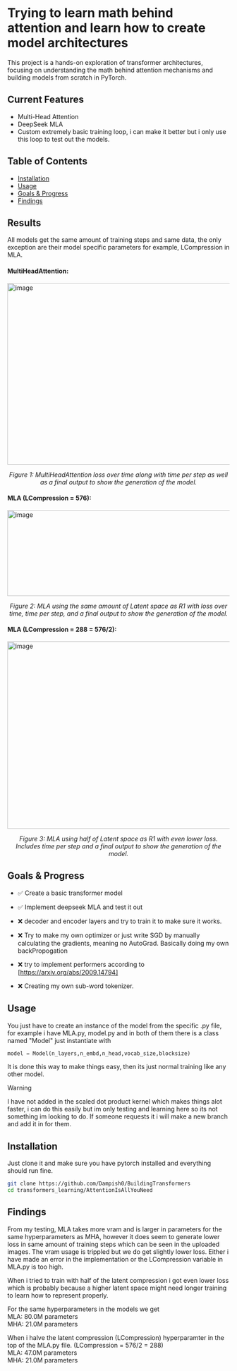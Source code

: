 # Trying to learn math behind attention and learn how to create model architectures
This project is a hands-on exploration of transformer architectures, focusing on understanding the math behind attention mechanisms and building models from scratch in PyTorch.    

## Current Features
- Multi-Head Attention
- DeepSeek MLA
- Custom extremely basic training loop, i can make it better but i only use this loop to test out the models.

## Table of Contents
- [Installation](#installation)
- [Usage](#usage)
- [Goals & Progress](#goals--progress)
- [Findings](#findings)


## Results
All models get the same amount of training steps and same data, the only exception are their model specific parameters for example, LCompression in MLA.  
  
#### MultiHeadAttention:  
<img width="800" height="412" alt="image" src="https://github.com/user-attachments/assets/2e738f78-34ae-40b2-b9a2-c34608f8056c" />  
<p align="center"><em>Figure 1: MultiHeadAttention loss over time along with time per step as well as a final output to show the generation of the model.</em></p>
  
#### MLA (LCompression = 576):  
<img width="800" height="195" alt="image" src="https://github.com/user-attachments/assets/4ddf061f-78ed-4c00-9ff0-caaaaddbbc77" />  
<p align="center"><em>Figure 2: MLA using the same amount of Latent space as R1 with loss over time, time per step, and a final output to show the generation of the model.</em></p>

#### MLA (LCompression = 288 = 576/2):   
<img width="800" height="425" alt="image" src="https://github.com/user-attachments/assets/1b616ec2-f665-44e8-9bfa-58cae971ae28" />  
<p align="center"><em>Figure 3: MLA using half of Latent space as R1 with even lower loss. Includes time per step and a final output to show the generation of the model.</em></p>


## Goals & Progress

- ✅ Create a basic transformer model

- ✅ Implement deepseek MLA and test it out

- ❌ decoder and encoder layers and try to train it to make sure it works.

- ❌ Try to make my own optimizer or just write SGD by manually calculating the gradients, meaning no AutoGrad. Basically doing my own backPropogation

- ❌ try to implement performers according to [https://arxiv.org/abs/2009.14794]

- ❌ Creating my own sub-word tokenizer.

## Usage
You just have to create an instance of the model from the specific .py file, for example i have MLA.py, model.py and in both of them there is a class named "Model" just instantiate with  
```py
model = Model(n_layers,n_embd,n_head,vocab_size,blocksize)
```  
It is done this way to make things easy, then its just normal training like any other model. 
> [!WARNING]  
> I have not added in the scaled dot product kernel which makes things alot faster, i can do this easily but im only testing and learning here so its not something im looking to do. If someone requests it i will make a new branch and add it in for them.
  
  
## Installation
Just clone it and make sure you have pytorch installed and everything should run fine.  
```bash
git clone https://github.com/Dampish0/BuildingTransformers
cd transformers_learning/AttentionIsAllYouNeed
```  
  
## Findings
From my testing, MLA takes more vram and is larger in parameters for the same hyperparameters as MHA, however it does seem to generate lower loss in same amount of training steps which can be seen in the uploaded images. The vram usage is trippled but we do get slightly lower loss. Either i have made an error in the implementation or the LCompression variable in MLA.py is too high.

When i tried to train with half of the latent compression i got even lower loss which is probably because a higher latent space might need longer training to learn how to represent properly.

For the same hyperparameters in the models we get  
MLA: 80.0M parameters  
MHA: 21.0M parameters  
  
When i halve the latent compression (LCompression) hyperparamter in the top of the MLA.py file. (LCompression = 576/2 = 288)  
MLA: 47.0M parameters  
MHA: 21.0M parameters  
